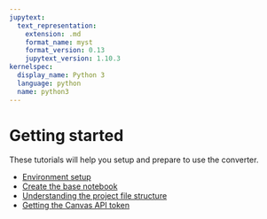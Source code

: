 ```yaml
---
jupytext:
  text_representation:
    extension: .md
    format_name: myst
    format_version: 0.13
    jupytext_version: 1.10.3
kernelspec:
  display_name: Python 3
  language: python
  name: python3
---
```


# Getting started
These tutorials will help you setup and prepare to use the converter.

- [Environment setup](environment-setup.md)
- [Create the base notebook](create-base-notebook.md)
- [Understanding the project file structure](project-file-structure.md)
- [Getting the Canvas API token](canvas-api.md)
